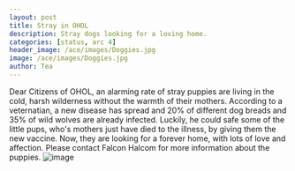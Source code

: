 ```yaml
---
layout: post
title: Stray in OHOL 
description: Stray dogs looking for a loving home. 
categories: [status, arc 4]
header_image: /ace/images/Doggies.jpg
image: /ace/images/Doggies.jpg
author: Tea
---
```


Dear Citizens of OHOL, an alarming rate of stray puppies are living in the cold, harsh wilderness without the warmth of their mothers. According to a veternatian, a new disease has spread and 20% of different dog breads and 35% of wild wolves are already infected. Luckily, he could safe some of the little pups, who's mothers just have died to the illness, by giving them the new vaccine. Now, they are looking for a forever home, with lots of love and affection. Please contact Falcon Halcom for more information about the puppies. 
![image](/ace/images/Doggies.jpg)